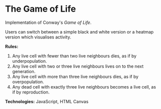 # The Game of Life

Implementation of Conway's _Game of Life_.

Users can switch between a simple black and white version or a heatmap version which visualises activity.

**Rules:**

1. Any live cell with fewer than two live neighbours dies, as if by underpopulation.
2. Any live cell with two or three live neighbours lives on to the next generation.
3. Any live cell with more than three live neighbours dies, as if by overpopulation.
4. Any dead cell with exactly three live neighbours becomes a live cell, as if by reproduction.

**Technologies:** JavaScript, HTML Canvas
